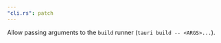 ```yaml
---
"cli.rs": patch
---
```


Allow passing arguments to the `build` runner (`tauri build -- <ARGS>...`).
